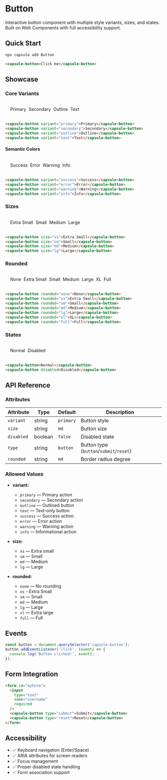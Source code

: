 # Button

Interactive button component with multiple style variants, sizes, and states. Built on Web Components with full accessibility support.

## Quick Start

```bash
npx capsule add Button
```

```html
<capsule-button>Click me</capsule-button>
```

## Showcase

### Core Variants

<div class="component-demo">
  <capsule-button variant="primary">Primary</capsule-button>
  <capsule-button variant="secondary">Secondary</capsule-button>
  <capsule-button variant="outline">Outline</capsule-button>
  <capsule-button variant="text">Text</capsule-button>
</div>

```html
<capsule-button variant="primary">Primary</capsule-button>
<capsule-button variant="secondary">Secondary</capsule-button>
<capsule-button variant="outline">Outline</capsule-button>
<capsule-button variant="text">Text</capsule-button>
```

#### Semantic Colors

<div class="component-demo">
  <capsule-button variant="success">Success</capsule-button>
  <capsule-button variant="error">Error</capsule-button>
  <capsule-button variant="warning">Warning</capsule-button>
  <capsule-button variant="info">Info</capsule-button>
</div>

```html
<capsule-button variant="success">Success</capsule-button>
<capsule-button variant="error">Error</capsule-button>
<capsule-button variant="warning">Warning</capsule-button>
<capsule-button variant="info">Info</capsule-button>
```

### Sizes

<div class="component-demo">
  <capsule-button size="xs">Extra Small</capsule-button>
  <capsule-button size="sm">Small</capsule-button>
  <capsule-button size="md">Medium</capsule-button>
  <capsule-button size="lg">Large</capsule-button>
</div>

```html
<capsule-button size="xs">Extra Small</capsule-button>
<capsule-button size="sm">Small</capsule-button>
<capsule-button size="md">Medium</capsule-button>
<capsule-button size="lg">Large</capsule-button>
```

### Rounded

<div class="component-demo">
  <capsule-button rounded="none">None</capsule-button>
  <capsule-button rounded="xs">Extra Small</capsule-button>
  <capsule-button rounded="sm">Small</capsule-button>
  <capsule-button rounded="md">Medium</capsule-button>
  <capsule-button rounded="lg">Large</capsule-button>
  <capsule-button rounded="xl">XL</capsule-button>
  <capsule-button rounded="full">Full</capsule-button>
</div>

```html
<capsule-button rounded="none">None</capsule-button>
<capsule-button rounded="xs">Extra Small</capsule-button>
<capsule-button rounded="sm">Small</capsule-button>
<capsule-button rounded="md">Medium</capsule-button>
<capsule-button rounded="lg">Large</capsule-button>
<capsule-button rounded="xl">XL</capsule-button>
<capsule-button rounded="full">Full</capsule-button>
```

### States

<div class="component-demo">
  <capsule-button>Normal</capsule-button>
  <capsule-button disabled>Disabled</capsule-button>
</div>

```html
<capsule-button>Normal</capsule-button>
<capsule-button disabled>Disabled</capsule-button>
```

## API Reference

### Attributes

| Attribute  | Type    | Default   | Description                             |
| ---------- | ------- | --------- | --------------------------------------- |
| `variant`  | string  | `primary` | Button style                            |
| `size`     | string  | `md`      | Button size                             |
| `disabled` | boolean | `false`   | Disabled state                          |
| `type`     | string  | `button`  | Button type (`button`/`submit`/`reset`) |
| `rounded`  | string  | `md`      | Border radius degree                    |

### Allowed Values

- **variant:**

  - `primary` — Primary action
  - `secondary` — Secondary action
  - `outline` — Outlined button
  - `text` — Text-only button
  - `success` — Success action
  - `error` — Error action
  - `warning` — Warning action
  - `info` — Informational action

- **size:**

  - `xs` — Extra small
  - `sm` — Small
  - `md` — Medium
  - `lg` — Large

- **rounded:**
  - `none` — No rounding
  - `xs` - Extra Small
  - `sm` — Small
  - `md` — Medium
  - `lg` — Large
  - `xl` — Extra large
  - `full` — Full

## Events

```javascript
const button = document.querySelector('capsule-button');
button.addEventListener('click', (event) => {
  console.log('Button clicked!', event);
});
```

## Form Integration

```html
<form id="myForm">
  <input
    type="text"
    name="username"
    required
  />
  <capsule-button type="submit">Submit</capsule-button>
  <capsule-button type="reset">Reset</capsule-button>
</form>
```

## Accessibility

- ✅ Keyboard navigation (Enter/Space)
- ✅ ARIA attributes for screen readers
- ✅ Focus management
- ✅ Proper disabled state handling
- ✅ Form association support

<style>
.component-demo {
  display: flex;
  gap: 0.5rem;
  flex-wrap: wrap;
  align-items: center;
  margin: 1rem 0;
  padding: 1rem;
  background: var(--vp-c-bg-soft);
  border-radius: 8px;
}
</style>
